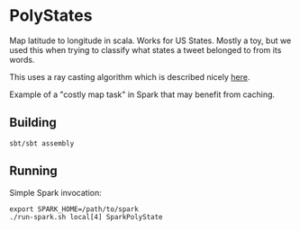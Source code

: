 # PolyStates
Map latitude to longitude in scala. Works for US States. Mostly a toy, but we used this when trying to classify what states a tweet belonged to from its words.

This uses a ray casting algorithm which is described nicely [here](http://en.wikipedia.org/wiki/Point_in_polygon).

Example of a "costly map task" in Spark that may benefit from caching.

## Building

	sbt/sbt assembly

## Running

Simple Spark invocation:

	export SPARK_HOME=/path/to/spark
	./run-spark.sh local[4] SparkPolyState
